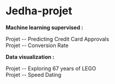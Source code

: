 # Jedha-projet


**Machine learning supervised :**

Projet -- Predicting Credit Card Approvals<br/>
Projet -- Conversion Rate


**Data visualization :**

Projet -- Exploring 67 years of LEGO<br/>
Projet -- Speed Dating
